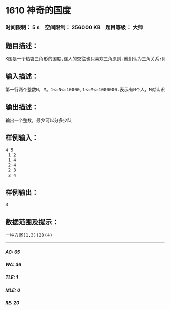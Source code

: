 # 1610 神奇的国度   
### 时间限制： 5 s&nbsp;&nbsp;&nbsp;&nbsp;空间限制： 256000 KB&nbsp;&nbsp;&nbsp;&nbsp;题目等级： 大师  
## 题目描述：  

<pre>
K国是一个热衷三角形的国度,连人的交往也只喜欢三角原则.他们认为三角关系:即AB相互认识,BC相互认识,CA相互认识,是简洁高效的.为了巩固三角关系,K国禁止四边关系,五边关系等等的存在.所谓N边关系,是指N个人 A1A2...An之间仅存在N对认识关系:(A1A2)(A2A3)...(AnA1),而没有其它认识关系.比如四边关系指ABCD四个人 AB,BC,CD,DA相互认识,而AC,BD不认识.全民比赛时,为了防止做弊，规定任意一对相互认识的人不得在一队，国王相知道，最少可以分多少支队。
</pre>
  
  
## 输入描述：  

<pre>
第一行两个整数N，M。1<=N<=10000,1<=M<=1000000.表示有N个人，M对认识关系. 接下来M行每行输入一对朋友
</pre>
  
  
## 输出描述：  

<pre>
输出一个整数，最少可以分多少队
</pre>
  
  
## 样例输入：  

<pre>
4 5  
 1 2  
 1 4  
 2 4  
 2 3  
 3 4
</pre>
  
  
## 样例输出：  

<pre>
3
</pre>
  
  
## 数据范围及提示：  

<pre>
一种方案(1,3)(2)(4)
</pre>
  
  
***  

##### AC: 65  
##### WA: 36  
##### TLE: 1  
##### MLE: 0  
##### RE: 20  
